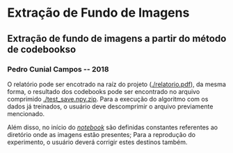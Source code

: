 # Extração de Fundo de Imagens

## Extração de fundo de imagens a partir do método de codebookso

### Pedro Cunial Campos -- 2018

O relatório pode ser encotrado na raíz do projeto ([./relatorio.pdf](./relatorio.pdf)), da mesma forma, o resultado dos codebooks pode ser encontrado no arquivo comprimido [./test_save.npy.zip](./test_save.npy.zip). Para a execução do algoritmo com os dados já treinados, o usuário deve descomprimir o arquivo previamente mencionado.

Além disso, no início do [_notebook_](./codebook.ipynb) são definidas constantes referentes ao diretório onde as imagens estão presentes; Para a reprodução do experimento, o usuário deverá corrigir estes destinos também.

